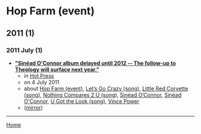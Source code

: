 # Hop Farm (event)

## 2011 (1)

### 2011 July (1)

 - [**"Sinéad O'Connor album delayed until 2012 -- The follow-up to Theology will surface next year."**](https://www.hotpress.com/music/sinead-oconnor-album-delayed-until-2012-8033539)
    - in [Hot Press](../../../publications/f-j/hot-press/index.md)
    - on 4 July 2011
    - about [Hop Farm (event)](../../../topics/event/hop-farm/index.md), [Let’s Go Crazy (song)](../../../topics/song/let-s-go-crazy/index.md), [Little Red Corvette (song)](../../../topics/song/little-red-corvette/index.md), [Nothing Compares 2 U (song)](../../../topics/song/nothing-compares-2-u/index.md), [Sinéad O’Connor](../../../topics/sin-ad-o-connor/index.md), [Sinéad O'Connor](../../../topics/sin-ad-o-connor/index.md), [U Got the Look (song)](../../../topics/song/u-got-the-look/index.md), [Vince Power](../../../topics/vince-power/index.md)
    - ([mirror](https://web.archive.org/web/*/https://www.hotpress.com/music/sinead-oconnor-album-delayed-until-2012-8033539))

----

[Home](../index.md)

